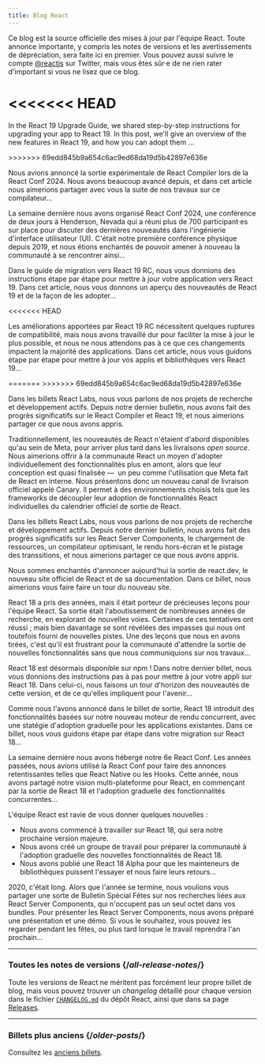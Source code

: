 ```yaml
---
title: Blog React
---
```


<Intro>

Ce blog est la source officielle des mises à jour par l'équipe React.  Toute annonce importante, y compris les notes de versions et les avertissements de dépréciation, sera faite ici en premier.  Vous pouvez aussi suivre le compte [@reactjs](https://twitter.com/reactjs) sur Twitter, mais vous êtes sûr·e de ne rien rater d'important si vous ne lisez que ce blog.

</Intro>

<div className="sm:-mx-5 flex flex-col gap-5 mt-12">

<<<<<<< HEAD
<BlogCard title="React Compiler : beta et feuille de route" date="21 octobre 2024" url="/blog/2024/10/21/react-compiler-beta-release">
=======
<BlogCard title="React v19 " date="December 5, 2024" url="/blog/2024/12/05/react-19">

In the React 19 Upgrade Guide, we shared step-by-step instructions for upgrading your app to React 19. In this post, we'll give an overview of the new features in React 19, and how you can adopt them ...

</BlogCard>

<BlogCard title="React Compiler Beta Release" date="October 21, 2024" url="/blog/2024/10/21/react-compiler-beta-release">
>>>>>>> 69edd845b9a654c6ac9ed68da19d5b42897e636e

Nous avions annoncé la sortie expérimentale de React Compiler lors de la React Conf 2024. Nous avons beaucoup avancé depuis, et dans cet article nous aimerions partager avec vous la suite de nos travaux sur ce compilateur…

</BlogCard>

<BlogCard title="La React Conf 2024 en bref" date="22 mai 2024" url="/blog/2024/05/22/react-conf-2024-recap">

La semaine dernière nous avons organisé React Conf 2024, une conférence de deux jours à Henderson, Nevada qui a réuni plus de 700 participant·es sur place pour discuter des dernières nouveautés dans l'ingénierie d'interface utilisateur (UI).  C'était notre première conférence physique depuis 2019, et nous étions enchantés de pouvoir amener à nouveau la communauté à se rencontrer ainsi…
</BlogCard>

<BlogCard title="React 19 RC " date="25 avril 2024" url="/blog/2024/04/25/react-19">

Dans le guide de migration vers React 19 RC, nous vous donnions des instructions étape par étape pour mettre à jour votre application vers React 19. Dans cet article, nous vous donnons un aperçu des nouveautés de React 19 et de la façon de les adopter…

</BlogCard>

<<<<<<< HEAD
<BlogCard title="React 19 RC : guide de migration" date="25 avril 2024" url="/blog/2024/04/25/react-19-upgrade-guide">

Les améliorations apportées par React 19 RC nécessitent quelques ruptures de compatibilité, mais nous avons travaillé dur pour faciliter la mise à jour le plus possible, et nous ne nous attendons pas à ce que ces changements impactent la majorité des applications. Dans cet article, nous vous guidons étape par étape pour mettre à jour vos applis et bibliothèques vers React 19…

</BlogCard>

<BlogCard title="React Labs : ce sur quoi nous bossons – février 2024" date="15 février 2024" url="/blog/2024/02/15/react-labs-what-we-have-been-working-on-february-2024">
=======
<BlogCard title="React 19 Upgrade Guide" date="April 25, 2024" url="/blog/2024/04/25/react-19-upgrade-guide">
>>>>>>> 69edd845b9a654c6ac9ed68da19d5b42897e636e

Dans les billets React Labs, nous vous parlons de nos projets de recherche et développement actifs.  Depuis notre dernier bulletin, nous avons fait des progrès significatifs sur le React Compiler et React 19, et nous aimerions partager ce que nous avons appris.

</BlogCard>

<BlogCard title="React Canaries : livraison incrémentale de fonctionnalités hors de Meta" date="3 mai 2023" url="/blog/2023/05/03/react-canaries">

Traditionnellement, les nouveautés de React n'étaient d'abord disponibles qu'au sein de Meta, pour arriver plus tard dans les livraisons *open source*.  Nous aimerions offrir à la communauté React un moyen d'adopter individuellement des fonctionnalités plus en amont, alors que leur conception est quasi finalisée —  un peu comme l'utilisation que Meta fait de React en interne.  Nous présentons donc un nouveau canal de livraison officiel appelé Canary.  Il permet à des environnements choisis tels que les frameworks de découpler leur adoption de fonctionnalités React individuelles du calendrier officiel de sortie de React.

</BlogCard>

<BlogCard title="React Labs : ce sur quoi nous bossons – mars 2023" date="22 mars 2023" url="/blog/2023/03/22/react-labs-what-we-have-been-working-on-march-2023">

Dans les billets React Labs, nous vous parlons de nos projets de recherche et développement actifs.  Depuis notre dernier bulletin, nous avons fait des progrès significatifs sur les React Server Components, le chargement de ressources, un compilateur optimisant, le rendu hors-écran et le pistage des transsitions, et nous aimerions partager ce que nous avons appris.

</BlogCard>


<BlogCard title="Découvrez react.dev" date="16 mars 2023" url="/blog/2023/03/16/introducing-react-dev">

Nous sommes enchantés d'annoncer aujourd'hui la sortie de react.dev, le nouveau site officiel de React et de sa documentation.  Dans ce billet, nous aimerions vous faire faire un tour du nouveau site.

</BlogCard>


<BlogCard title="React Labs : ce sur quoi nous bossons – juin 2022" date="15 juin 2022" url="/blog/2022/06/15/react-labs-what-we-have-been-working-on-june-2022">

React 18 a pris des années, mais il était porteur de précieuses leçons pour l'équipe React.  Sa sortie était l'aboutissement de nombreuses années de recherche, en explorant de nouvelles voies.  Certaines de ces tentatives ont réussi ; mais bien davantage se sont révélées des impasses qui nous ont toutefois fourni de nouvelles pistes.  Une des leçons que nous en avons tirées, c'est qu'il est frustrant pour la communauté d'attendre la sortie de nouvelles fonctionnalités sans que nous communiquions sur nos travaux…

</BlogCard>

<BlogCard title="React v18.0" date="29 mars 2022" url="/blog/2022/03/29/react-v18">

React 18 est désormais disponible sur npm ! Dans notre dernier billet, nous vous donnions des instructions pas à pas pour mettre à jour votre appli sur React 18. Dans celui-ci, nous faisons un tour d'horizon des nouveautés de cette version, et de ce qu'elles impliquent pour l'avenir…

</BlogCard>

<BlogCard title="Comment migrer sur React 18" date="8 mars 2022" url="/blog/2022/03/08/react-18-upgrade-guide">

Comme nous l'avons annoncé dans le billet de sortie, React 18 introduit des fonctionnalités basées sur notre nouveau moteur de rendu concurrent, avec une statégie d'adoption graduelle pour les applications existantes. Dans ce billet, nous vous guidons étape par étape dans votre migration sur React 18…

</BlogCard>


<BlogCard title="La React Conf 2021 en bref" date="17 décembre 2021" url="/blog/2021/12/17/react-conf-2021-recap">

La semaine dernière nous avons hébergé notre 6e React Conf. Les années passées, nous avions utilisé la React Conf pour faire des annonces retentissantes telles que React Native ou les Hooks. Cette année, nous avons partagé notre vision multi-plateforme pour React, en commençant par la sortie de React 18 et l'adoption graduelle des fonctionnalités concurrentes…

</BlogCard>

<BlogCard title="Nos plans pour React 18" date="8 juin 2021" url="/blog/2021/06/08/the-plan-for-react-18">

L'équipe React est ravie de vous donner quelques nouvelles :

- Nous avons commencé à travailler sur React 18, qui sera notre prochaine version majeure.
- Nous avons créé un groupe de travail pour préparer la communauté à l'adoption graduelle des nouvelles fonctionnalités de React 18.
- Nous avons publié une React 18 Alpha pour que les mainteneurs de bibliothèques puissent l'essayer et nous faire leurs retours…

</BlogCard>

<BlogCard title="Découvrez les React Server Components qui n'impactent pas votre bundle" date="21 décembre 2020" url="/blog/2020/12/21/data-fetching-with-react-server-components">

2020, c'était long.  Alors que l'année se termine, nous voulions vous partager une sorte de Bulletin Spécial Fêtes sur nos recherches liées aux React Server Components, qui n'occupent pas un seul octet dans vos bundles.  Pour présenter les React Server Components, nous avons préparé une présentation et une démo.  Si vous le souhaitez, vous pouvez les regarder pendant les fêtes, ou plus tard lorsque le travail reprendra l'an prochain…

</BlogCard>

</div>

---

### Toutes les notes de versions {/*all-release-notes*/}

Toute les versions de React ne méritent pas forcément leur propre billet de blog, mais vous pouvez trouver un *changelog* détaillé pour chaque version dans le fichier [`CHANGELOG.md`](https://github.com/facebook/react/blob/main/CHANGELOG.md) du dépôt React, ainsi que dans sa page [Releases](https://github.com/facebook/react/releases).

---

### Billets plus anciens {/*older-posts*/}

Consultez les [anciens billets](https://fr.legacy.reactjs.org/blog/all.html/).

<div className="h-12"></div>
